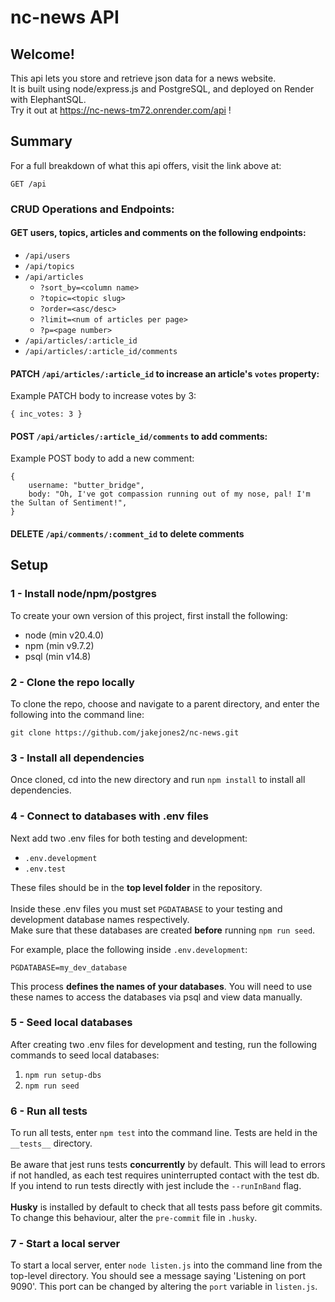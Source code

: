 # nc-news API

## Welcome!

This api lets you store and retrieve json data for a news website.<br> It is built using node/express.js and PostgreSQL, and deployed on Render with ElephantSQL.<br>
Try it out at https://nc-news-tm72.onrender.com/api !

## Summary

For a full breakdown of what this api offers, visit the link above at:

```
GET /api
```

### CRUD Operations and Endpoints:

#### GET users, topics, articles and comments on the following endpoints:

- `/api/users`
- `/api/topics`
- `/api/articles`
  - `?sort_by=<column name>`
  - `?topic=<topic slug>`
  - `?order=<asc/desc>`
  - `?limit=<num of articles per page>`
  - `?p=<page number>`
- `/api/articles/:article_id`
- `/api/articles/:article_id/comments`

#### PATCH `/api/articles/:article_id` to increase an article's `votes` property:

Example PATCH body to increase votes by 3:

```
{ inc_votes: 3 }
```

#### POST `/api/articles/:article_id/comments` to add comments:

Example POST body to add a new comment:

```
{
    username: "butter_bridge",
    body: "Oh, I've got compassion running out of my nose, pal! I'm the Sultan of Sentiment!",
}
```

#### DELETE `/api/comments/:comment_id` to delete comments

## Setup

### 1 - Install node/npm/postgres

To create your own version of this project, first install the following:

- node (min v20.4.0)
- npm (min v9.7.2)
- psql (min v14.8)

### 2 - Clone the repo locally

To clone the repo, choose and navigate to a parent directory, and enter the following into the command line:

```
git clone https://github.com/jakejones2/nc-news.git
```

### 3 - Install all dependencies

Once cloned, cd into the new directory and run `npm install` to install all dependencies.

### 4 - Connect to databases with .env files

Next add two .env files for both testing and development:<br>

- `.env.development`<br>
- `.env.test`<br>

These files should be in the **top level folder** in the repository.<br><br>
Inside these .env files you must set `PGDATABASE` to your testing and development database names respectively.<br>
Make sure that these databases are created **before** running `npm run seed`.

For example, place the following inside `.env.development`:<br>

```
PGDATABASE=my_dev_database
```

This process **defines the names of your databases**. You will need to use these names to access the databases via psql and view data manually.

### 5 - Seed local databases

After creating two .env files for development and testing, run the following commands to seed local databases:

1. `npm run setup-dbs`
2. `npm run seed`

### 6 - Run all tests

To run all tests, enter `npm test` into the command line. Tests are held in the `__tests__` directory.<br><br>Be aware that jest runs tests **concurrently** by default. This will lead to errors if not handled, as each test requires uninterrupted contact with the test db. If you intend to run tests directly with jest include the `--runInBand` flag.<br><br>**Husky** is installed by default to check that all tests pass before git commits. To change this behaviour, alter the `pre-commit` file in `.husky`.

### 7 - Start a local server

To start a local server, enter `node listen.js` into the command line from the top-level directory. You should see a message saying 'Listening on port 9090'. This port can be changed by altering the `port` variable in `listen.js`.
